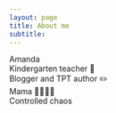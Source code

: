 ```yaml
---
layout: page
title: About me
subtitle: 
---
```


Amanda
<br>
Kindergarten teacher 🍎
<br>
Blogger and TPT author ✏️
<br>
Mama 👶🏻👶🏻
<br>
Controlled chaos




